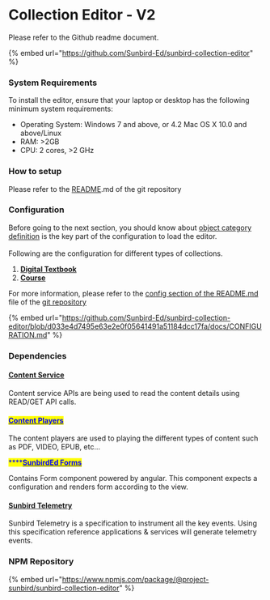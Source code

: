 # Collection Editor - V2

Please refer to the Github readme document.

{% embed url="https://github.com/Sunbird-Ed/sunbird-collection-editor" %}

### System Requirements <a href="#system-requirements" id="system-requirements"></a>

To install the editor, ensure that your laptop or desktop has the following minimum system requirements:

* Operating System: Windows 7 and above, or 4.2 Mac OS X 10.0 and above/Linux
* RAM: >2GB
* CPU: 2 cores, >2 GHz

### How to setup

Please refer to the [README](https://github.com/Sunbird-Ed/sunbird-collection-editor/tree/release-4.8.0#readme).md of the git repository

### Configuration

Before going to the next section, you should know about [object category definition](https://project-sunbird.atlassian.net/wiki/spaces/SingleSource/pages/2696183813/How+to+configure+forms+in+primaryCategory#Overview) is the key part of the configuration to load the editor.\
\
Following are the configuration for different types of collections.

1. [**Digital Textbook**](https://github.com/Sunbird-Ed/sunbird-collection-editor/blob/release-4.8.0/docs/Digital%20Textbook.json)
2. [**Course**](https://github.com/Sunbird-Ed/sunbird-collection-editor/blob/0b25c7d27aa559a20a58d3d204086b1f6e28141c/docs/Course.json)

For more information, please refer to the [config section of the README.md ](https://github.com/vaibhavbhuva/sunbird-collection-editor-1/blob/release-4.8.0/docs/CONFIGURATION.md)file of the [git repository](collection-editor-v2.md#git-repo)

{% embed url="https://github.com/Sunbird-Ed/sunbird-collection-editor/blob/d033e4d7495e63e2e0f05641491a51184dcc17fa/docs/CONFIGURATION.md" %}

### Dependencies

#### [Content Service](../../../learn/product-and-developer-guide/content-service/)

Content service APIs are being used to read the content details using READ/GET API calls.

#### [<mark style="color:blue;">Content Players</mark>](../players/)

The content players are used to playing the different types of content such as PDF, VIDEO, EPUB, etc...

<mark style="color:blue;">****</mark>[<mark style="color:blue;">**SunbirdEd Forms**</mark>](https://ed.sunbird.org/use/learn-more/specifications/sunbirded-forms)

Contains Form component powered by angular. This component expects a configuration and renders form according to the view.

#### [Sunbird Telemetry](https://telemetry.sunbird.org)

Sunbird Telemetry is a specification to instrument all the key events. Using this specification reference applications & services will generate telemetry events.

### NPM Repository

{% embed url="https://www.npmjs.com/package/@project-sunbird/sunbird-collection-editor" %}
